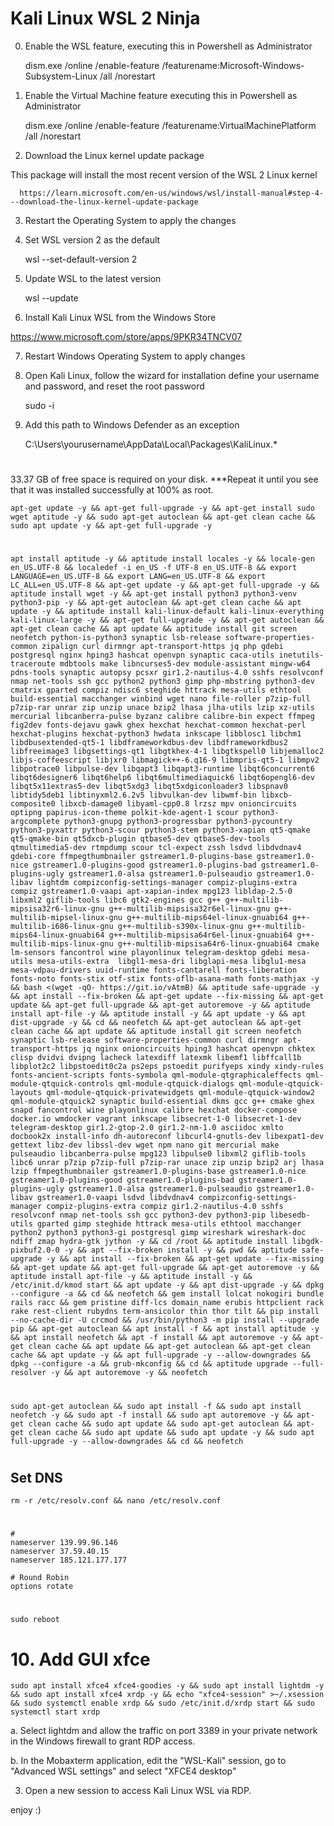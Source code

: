 # Kali Linux WSL 2 Ninja

0. Enable the WSL feature, executing this in Powershell as Administrator

   dism.exe /online /enable-feature /featurename:Microsoft-Windows-Subsystem-Linux /all /norestart

1. Enable the Virtual Machine feature executing this in Powershell as Administrator

   dism.exe /online /enable-feature /featurename:VirtualMachinePlatform /all /norestart

2. Download the Linux kernel update package

This package will install the most recent version of the WSL 2 Linux kernel

      https://learn.microsoft.com/en-us/windows/wsl/install-manual#step-4---download-the-linux-kernel-update-package

3. Restart the Operating System to apply the changes

4. Set WSL version 2 as the default

   wsl --set-default-version 2

5. Update WSL to the latest version

   wsl --update

6. Install Kali Linux WSL from the Windows Store

https://www.microsoft.com/store/apps/9PKR34TNCV07

7. Restart Windows Operating System to apply changes
8. Open Kali Linux, follow the wizard for installation define your username and password, and reset the root password

   sudo -i

9. Add this path to Windows Defender as an exception

   C:\Users\yourusername\AppData\Local\Packages\KaliLinux.\*

#

33.37 GB of free space is required on your disk. \*\*\*Repeat it until you see that it was installed successfully at 100% as root.

    apt-get update -y && apt-get full-upgrade -y && apt-get install sudo wget aptitude -y && sudo apt-get autoclean && apt-get clean cache && sudo apt update -y && apt-get full-upgrade -y

#

    apt install aptitude -y && aptitude install locales -y && locale-gen en_US.UTF-8 && localedef -i en_US -f UTF-8 en_US.UTF-8 && export LANGUAGE=en_US.UTF-8 && export LANG=en_US.UTF-8 && export LC_ALL=en_US.UTF-8 && apt-get update -y && apt-get full-upgrade -y && aptitude install wget -y && apt-get install python3 python3-venv python3-pip -y && apt-get autoclean && apt-get clean cache && apt update -y && aptitude install kali-linux-default kali-linux-everything kali-linux-large -y && apt-get full-upgrade -y && apt-get autoclean && apt-get clean cache && apt update && aptitude install git screen neofetch python-is-python3 synaptic lsb-release software-properties-common zipalign curl dirmngr apt-transport-https jq php gdebi postgresql nginx hping3 hashcat openvpn synaptic caca-utils inetutils-traceroute mdbtools make libncurses5-dev module-assistant mingw-w64 pdns-tools synaptic autopsy pcsxr gir1.2-nautilus-4.0 sshfs resolvconf nmap net-tools ssh gcc python2 python3 gimp php-mbstring python3-dev cmatrix gparted compiz ndisc6 steghide httrack mesa-utils ethtool build-essential macchanger winbind wget nano file-roller p7zip-full p7zip-rar unrar zip unzip unace bzip2 lhasa jlha-utils lzip xz-utils mercurial libcanberra-pulse byzanz calibre calibre-bin expect ffmpeg fig2dev fonts-dejavu gawk ghex hexchat hexchat-common hexchat-perl hexchat-plugins hexchat-python3 hwdata inkscape libblosc1 libchm1 libdbusextended-qt5-1 libdframeworkdbus-dev libdframeworkdbus2 libfreeimage3 libgsettings-qt1 libgtkhex-4-1 libgtkspell0 libjemalloc2 libjs-coffeescript libjxr0 libmagick++-6.q16-9 libmpris-qt5-1 libmpv2 libpotrace0 libpulse-dev libqapt3 libqapt3-runtime libqt6concurrent6 libqt6designer6 libqt6help6 libqt6multimediaquick6 libqt6opengl6-dev libqt5x11extras5-dev libqt5xdg3 libqt5xdgiconloader3 libspnav0 libtidy5deb1 libtinyxml2.6.2v5 libvulkan-dev libwmf-bin libxcb-composite0 libxcb-damage0 libyaml-cpp0.8 lrzsz mpv onioncircuits optipng papirus-icon-theme polkit-kde-agent-1 scour python3-argcomplete python3-gnupg python3-progressbar python3-pycountry python3-pyxattr python3-scour python3-stem python3-xapian qt5-qmake qt5-qmake-bin qt5dxcb-plugin qtbase5-dev qtbase5-dev-tools qtmultimedia5-dev rtmpdump scour tcl-expect zssh lsdvd libdvdnav4 gdebi-core ffmpegthumbnailer gstreamer1.0-plugins-base gstreamer1.0-nice gstreamer1.0-plugins-good gstreamer1.0-plugins-bad gstreamer1.0-plugins-ugly gstreamer1.0-alsa gstreamer1.0-pulseaudio gstreamer1.0-libav lightdm compizconfig-settings-manager compiz-plugins-extra compiz gstreamer1.0-vaapi apt-xapian-index mpg123 libldap-2.5-0 libxml2 giflib-tools libc6 gtk2-engines gcc g++ g++-multilib-mipsisa32r6-linux-gnu g++-multilib-mipsisa32r6el-linux-gnu g++-multilib-mipsel-linux-gnu g++-multilib-mips64el-linux-gnuabi64 g++-multilib-i686-linux-gnu g++-multilib-s390x-linux-gnu g++-multilib-mips64-linux-gnuabi64 g++-multilib-mipsisa64r6el-linux-gnuabi64 g++-multilib-mips-linux-gnu g++-multilib-mipsisa64r6-linux-gnuabi64 cmake lm-sensors fancontrol wine playonlinux telegram-desktop gdebi mesa-utils mesa-utils-extra  libgl1-mesa-dri libglapi-mesa libglu1-mesa mesa-vdpau-drivers uuid-runtime fonts-cantarell fonts-liberation fonts-noto fonts-stix otf-stix fonts-oflb-asana-math fonts-mathjax -y && bash <(wget -qO- https://git.io/vAtmB) && aptitude safe-upgrade -y && apt install --fix-broken && apt-get update --fix-missing && apt-get update && apt-get full-upgrade && apt-get autoremove -y && aptitude install apt-file -y && aptitude install -y && apt update -y && apt dist-upgrade -y && cd && neofetch && apt-get autoclean && apt-get clean cache && apt update && aptitude install git screen neofetch synaptic lsb-release software-properties-common curl dirmngr apt-transport-https jq nginx onioncircuits hping3 hashcat openvpn chktex clisp dvidvi dvipng lacheck latexdiff latexmk libemf1 libffcall1b libplot2c2 libpstoedit0c2a ps2eps pstoedit purifyeps xindy xindy-rules fonts-ancient-scripts fonts-symbola qml-module-qtgraphicaleffects qml-module-qtquick-controls qml-module-qtquick-dialogs qml-module-qtquick-layouts qml-module-qtquick-privatewidgets qml-module-qtquick-window2 qml-module-qtquick2 synaptic build-essential dkms gcc g++ cmake ghex snapd fancontrol wine playonlinux calibre hexchat docker-compose docker.io wmdocker vagrant inkscape libsecret-1-0 libsecret-1-dev telegram-desktop gir1.2-gtop-2.0 gir1.2-nm-1.0 asciidoc xmlto docbook2x install-info dh-autoreconf libcurl4-gnutls-dev libexpat1-dev gettext libz-dev libssl-dev wget npm nano git mercurial make pulseaudio libcanberra-pulse mpg123 libpulse0 libxml2 giflib-tools libc6 unrar p7zip p7zip-full p7zip-rar unace zip unzip bzip2 arj lhasa lzip ffmpegthumbnailer gstreamer1.0-plugins-base gstreamer1.0-nice gstreamer1.0-plugins-good gstreamer1.0-plugins-bad gstreamer1.0-plugins-ugly gstreamer1.0-alsa gstreamer1.0-pulseaudio gstreamer1.0-libav gstreamer1.0-vaapi lsdvd libdvdnav4 compizconfig-settings-manager compiz-plugins-extra compiz gir1.2-nautilus-4.0 sshfs resolvconf nmap net-tools ssh gcc python3-dev python3-pip libesedb-utils gparted gimp steghide httrack mesa-utils ethtool macchanger python2 python3 python3-gi postgresql gimp wireshark wireshark-doc ndiff zmap hydra-gtk jython -y && cd /root && aptitude install libgdk-pixbuf2.0-0 -y && apt --fix-broken install -y && pwd && aptitude safe-upgrade -y && apt install --fix-broken && apt-get update --fix-missing && apt-get update && apt-get full-upgrade && apt-get autoremove -y && aptitude install apt-file -y && aptitude install -y && /etc/init.d/kmod start && apt update -y && apt dist-upgrade -y && dpkg --configure -a && cd && neofetch && gem install lolcat nokogiri bundle rails racc && gem pristine diff-lcs domain_name erubis httpclient rack rake rest-client rubydns term-ansicolor thin thor tilt && pip install --no-cache-dir -U crcmod && /usr/bin/python3 -m pip install --upgrade pip && apt-get autoclean && apt install -f && apt install aptitude -y && apt install neofetch && apt -f install && apt autoremove -y && apt-get clean cache && apt update && apt-get autoclean && apt-get clean cache && apt update -y && apt full-upgrade -y --allow-downgrades && dpkg --configure -a && grub-mkconfig && cd && aptitude upgrade --full-resolver -y && apt autoremove -y && neofetch

#

#

    sudo apt-get autoclean && sudo apt install -f && sudo apt install neofetch -y && sudo apt -f install && sudo apt autoremove -y && apt-get clean cache && sudo apt update && sudo apt-get autoclean && apt-get clean cache && sudo apt update && sudo apt update -y && sudo apt full-upgrade -y --allow-downgrades && cd && neofetch

#

#

## Set DNS

    rm -r /etc/resolv.conf && nano /etc/resolv.conf

#

    #
    nameserver 139.99.96.146
    nameserver 37.59.40.15
    nameserver 185.121.177.177

    # Round Robin
    options rotate

#

    sudo reboot

#

#

#

# 10. Add GUI xfce

    sudo apt install xfce4 xfce4-goodies -y && sudo apt install lightdm -y && sudo apt install xfce4 xrdp -y && echo "xfce4-session" >~/.xsession && sudo systemctl enable xrdp && sudo /etc/init.d/xrdp start && sudo systemctl start xrdp

a. Select lightdm and allow the traffic on port 3389 in your private network in the Windows firewall to grant RDP access.

b. In the Mobaxterm application, edit the "WSL-Kali" session, go to "Advanced WSL settings" and select "XFCE4 desktop"

3. Open a new session to access Kali Linux WSL via RDP.

enjoy
:)